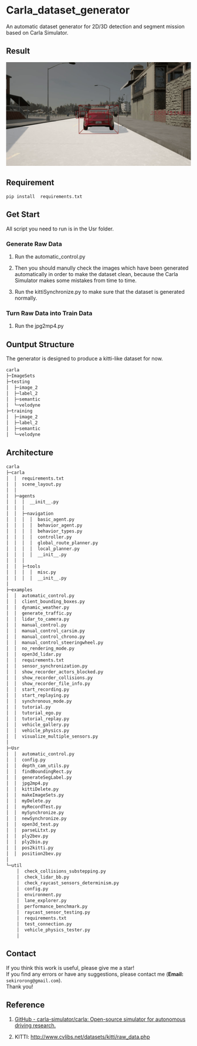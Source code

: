 # Carla_dataset_generator

An automatic dataset generator for 2D/3D detection and segment mission based on Carla Simulator.

## Result

![output.gif](output.gif)

## Requirement

```
pip install  requirements.txt
```

## Get Start

All script you need to run is in the Usr folder.

### Generate Raw Data

1. Run the automatic_control.py

2. Then you should manully check the images which have been generated automatically in order to make the dataset clean, because the Carla Simulator makes some mistakes from time to time.

3. Run the kittiSynchronize.py to make sure that the dataset is generated normally.

### Turn Raw Data into Train Data

1. Run the jpg2mp4.py



## Ountput Structure

The generator is designed to produce a kitti-like dataset for now.

```
carla
├─ImageSets
├─testing
│  ├─image_2
│  ├─label_2
│  ├─semantic
│  └─velodyne
├─training
│  ├─image_2
│  ├─label_2
│  ├─semantic
│  └─velodyne
```

## Architecture

```
carla  
├─carla
│  │  requirements.txt
│  │  scene_layout.py
│  │  
│  ├─agents
│  │  │  __init__.py
│  │  │  
│  │  ├─navigation
│  │  │  │  basic_agent.py
│  │  │  │  behavior_agent.py
│  │  │  │  behavior_types.py
│  │  │  │  controller.py
│  │  │  │  global_route_planner.py
│  │  │  │  local_planner.py
│  │  │  │  __init__.py
│  │  │          
│  │  ├─tools
│  │  │  │  misc.py
│  │  │  │  __init__.py
│          
├─examples
│  │  automatic_control.py
│  │  client_bounding_boxes.py
│  │  dynamic_weather.py
│  │  generate_traffic.py
│  │  lidar_to_camera.py
│  │  manual_control.py
│  │  manual_control_carsim.py
│  │  manual_control_chrono.py
│  │  manual_control_steeringwheel.py
│  │  no_rendering_mode.py
│  │  open3d_lidar.py
│  │  requirements.txt
│  │  sensor_synchronization.py
│  │  show_recorder_actors_blocked.py
│  │  show_recorder_collisions.py
│  │  show_recorder_file_info.py
│  │  start_recording.py
│  │  start_replaying.py
│  │  synchronous_mode.py
│  │  tutorial.py
│  │  tutorial_ego.py
│  │  tutorial_replay.py
│  │  vehicle_gallery.py
│  │  vehicle_physics.py
│  │  visualize_multiple_sensors.py
│          
├─Usr
│  │  automatic_control.py
│  │  config.py
│  │  depth_cam_utils.py
│  │  findBoundingRect.py
│  │  generateSegLabel.py
│  │  jpg2mp4.py
│  │  kittiDelete.py
│  │  makeImageSets.py
│  │  myDelete.py
│  │  myRecordTest.py
│  │  mySynchronize.py
│  │  newSynchronize.py
│  │  open3d_test.py
│  │  parseLLtxt.py
│  │  ply2bev.py
│  │  ply2bin.py
│  │  pos2kitti.py
│  │  position2bev.py
│          
└─util
    │  check_collisions_substepping.py
    │  check_lidar_bb.py
    │  check_raycast_sensors_determinism.py
    │  config.py
    │  environment.py
    │  lane_explorer.py
    │  performance_benchmark.py
    │  raycast_sensor_testing.py
    │  requirements.txt
    │  test_connection.py
    │  vehicle_physics_tester.py
    │  
```

## Contact

If you think this work is useful, please give me a star!  
If you find any errors or have any suggestions, please contact me (**Email:** `sekirorong@gmail.com`).  
Thank you!

## Reference

1. [GitHub - carla-simulator/carla: Open-source simulator for autonomous driving research.](https://github.com/carla-simulator/carla)

2. KITTI: http://www.cvlibs.net/datasets/kitti/raw_data.php
